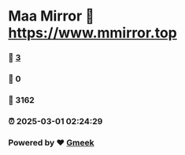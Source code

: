# Maa Mirror :link: https://www.mmirror.top 
### :page_facing_up: [3](https://www.mmirror.top/tag.html) 
### :speech_balloon: 0 
### :hibiscus: 3162 
### :alarm_clock: 2025-03-01 02:24:29 
### Powered by :heart: [Gmeek](https://github.com/Meekdai/Gmeek)

